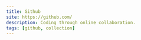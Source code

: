 ```yaml
---
title: Github
site: https://github.com/
description: Coding through online collaboration.
tags: [github, collection]
---
```

